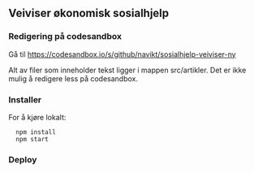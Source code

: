 ## Veiviser økonomisk sosialhjelp

### Redigering på codesandbox

Gå til https://codesandbox.io/s/github/navikt/sosialhjelp-veiviser-ny

Alt av filer som inneholder tekst ligger i mappen src/artikler. Det er ikke mulig å redigere less på codesandbox.

### Installer

For å kjøre lokalt:

```
  npm install
  npm start
```

### Deploy
